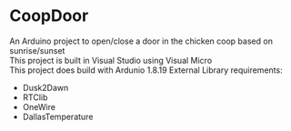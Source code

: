 # CoopDoor
An Arduino project to open/close a door in the chicken coop based on sunrise/sunset <br>
This project is built in Visual Studio using Visual Micro<br>
This project does build with Ardunio 1.8.19
External Library requirements:
<ul>
<li>Dusk2Dawn</li>
<li>RTClib</li>
<li>OneWire</li>
<li>DallasTemperature</li>
</ul>
